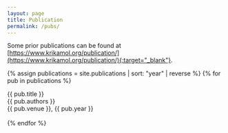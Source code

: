 ```yaml
---
layout: page
title: Publication
permalink: /pubs/
---
```


Some prior publications can be found at [https://www.krikamol.org/publication/](https://www.krikamol.org/publication/){:target="_blank"}.

{% assign publications = site.publications | sort: "year" | reverse %}
{% for pub in publications %}
  <div class="pubitem">
    <div class="pubtitle">{{ pub.title }}</div>
    <div class="pubauthors">{{ pub.authors }}</div>
  <div class="pubinfo">{{ pub.venue }}, {{ pub.year }}</div>
  </div>
  <br>
{% endfor %}
